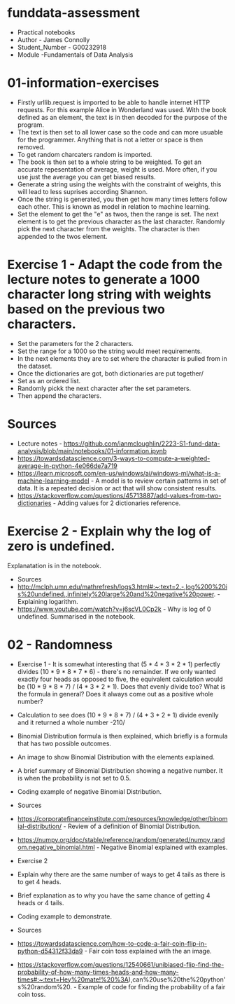 # funddata-assessment
* Practical notebooks
* Author - James Connolly
* Student_Number - G00232918
* Module -Fundamentals of Data Analysis

# 01-information-exercises

* Firstly urllib.request is imported to be able to handle internet HTTP requests. For this example Alice in Wonderland was used. With the book defined as an element, the text is in then decoded for the purpose of the program.
* The text is then set to all lower case so the code and can more usuable for the programmer. Anything that is not a letter or space is then removed. 
* To get random charcaters random is imported.
* The book is then set to a whole string to be weighted. To get an accurate repesentation of average, weight is used. More often, if you use just the average you can get biased results.
* Generate a string using the weights with the constraint of weights, this will lead to less suprises according Shannon.
* Once the string is generated, you then get how many times letters follow each other. This is known as model in relation to machine learning. 
* Set the element to get the "e" as twos, then the range is set. The next element is to get the previous character as the last character. Randomly pick the next character from the weights. The character is then appended to the twos element. 

# Exercise 1 - Adapt the code from the lecture notes to generate a 1000 character long string with weights based on the previous two characters.
* Set the parameters for the 2 characters.
* Set the range for a 1000 so the string would meet requirements.
* In the next elements they are to set where the character is pulled from in the dataset.
* Once the dictionaries are got, both dictionaries are put together/
* Set as an ordered list.
* Randomly pickk the next character after the set parameters.
* Then append the characters.

# Sources
* Lecture notes - https://github.com/ianmcloughlin/2223-S1-fund-data-analysis/blob/main/notebooks/01-information.ipynb
* https://towardsdatascience.com/3-ways-to-compute-a-weighted-average-in-python-4e066de7a719
* https://learn.microsoft.com/en-us/windows/ai/windows-ml/what-is-a-machine-learning-model - A model is to review certain patterns in set of data. It is a repeated decision or act that will show consistent results.
* https://stackoverflow.com/questions/45713887/add-values-from-two-dictionaries - Adding values for 2 dictionaries reference.

# Exercise 2 - Explain why the log of zero is undefined.
Explanatation is in the notebook.

* Sources
* http://mclph.umn.edu/mathrefresh/logs3.html#:~:text=2.-,log%200%20is%20undefined.,infinitely%20large%20and%20negative%20power. - Explaining logarithm.
* https://www.youtube.com/watch?v=j6scVL0Cp2k - Why is log of 0 undefined. Summarised in the notebook. 


# 02 - Randomness
* Exercise 1 - It is somewhat interesting that (5 * 4 * 3 * 2 * 1) perfectly divides (10 * 9 * 8 * 7 * 6) - there's no remainder.
If we only wanted exactly four heads as opposed to five, the equivalent calculation would be (10 * 9 * 8 * 7) / (4 * 3 * 2 * 1).
Does that evenly divide too? What is the formula in general?
Does it always come out as a positive whole number?

* Calculation to see does (10 * 9 * 8 * 7) / (4 * 3 * 2 * 1) divide evenlly and it returned a whole number -210/
* Binomial Distribution formula is then explained, which briefly is a formula that has two possible outcomes.
* An image to show Binomial Distribution with the elements explained.
* A brief summary of Binomial Distribution showing a negative number. It is when the probability is not set to 0.5.
* Coding example of negative Binomial Distribution.

* Sources
* https://corporatefinanceinstitute.com/resources/knowledge/other/binomial-distribution/ - Review of a definition of Binomial Distribution.
* https://numpy.org/doc/stable/reference/random/generated/numpy.random.negative_binomial.html - Negative Binomial explained with examples.

* Exercise 2 
* Explain why there are the same number of ways to get 4 tails as there is to get 4 heads.
* Brief explanation as to why you have the same chance of getting 4 heads or 4 tails.
* Coding example to demonstrate.

* Sources
* https://towardsdatascience.com/how-to-code-a-fair-coin-flip-in-python-d54312f33da9 - Fair coin toss explained with the an image.
* https://stackoverflow.com/questions/12540661/unibiased-flip-find-the-probability-of-how-many-times-heads-and-how-many-times#:~:text=Hey%20mate!%20%3A),can%20use%20the%20python's%20random%20. - Example of code for finding the probability of a fair coin toss. 